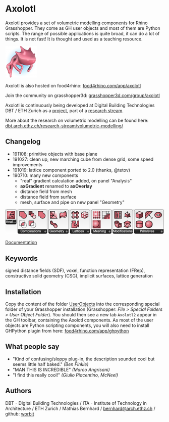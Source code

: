 # Axolotl
Axolotl provides a set of volumetric modelling components for Rhino Grasshopper. They come as GH user objects and most of them are Python scripts. The range of possible applications is quite broad, it can do a lot of things. It is not fast! It is thought and used as a teaching resource.

![Axolotl Logo](pix/axolotllogo.png)

Axolotl is also hosted on food4rhino: [food4rhino.com/app/axolotl](http://www.food4rhino.com/app/axolotl)

Join the community on grasshopper3d: [grasshopper3d.com/group/axolotl](http://www.grasshopper3d.com/group/axolotl)

Axolotl is continuously being developed at Digital Building Technologies DBT / ETH Zurich as a [project](http://dbt.arch.ethz.ch/project/axolotl/), part of a [research stream](http://dbt.arch.ethz.ch/research-stream/volumetric-modelling/).

More about the research on volumetric modelling can be found here:
[dbt.arch.ethz.ch/research-stream/volumetric-modelling/](http://dbt.arch.ethz.ch/research-stream/volumetric-modelling/)

## Changelog

* 191108: primitive objects with base plane
* 191027: clean up, new marching cube from dense grid, some speed improvements
* 191019: lattice component ported to 2.0 (thanks, @tetov)
* 190710: many new components
  * "real" gradient calculation added, on panel "Analysis"
  * **axGradient** renamed to **axOverlay**
  * distance field from mesh
  * distance field from surface
  * mesh, surface and pipe on new panel "Geometry"

![Axolotl Palette](pix/palette_n.png)

[Documentation](documentation.md)

## Keywords
signed distance fields (SDF), voxel, function representation (FRep), constructive solid geometry (CSG), implicit surfaces, lattice generation

## Installation
Copy the content of the folder [UserObjects](UserObjects) into the corresponding special folder of your Grasshopper installation (Grasshopper: *File > Special Folders > User Object Folder*). You should then see a new tab `Axolotl2` appear in the GH toolbar, containing the Axolotl components.
As most of the user objects are Python scripting components, you will also need to install GHPython plugin from here: [food4rhino.com/app/ghpython](http://www.food4rhino.com/app/ghpython)

## What people say
- "Kind of confusing/sloppy plug-in, the description sounded cool but seems little half baked." *(Ben Finkle)*
- "MAN THIS IS INCREDIBLE" *(Marco Angrisani)*
- "I find this really cool!" *(Giulio Piacentino, McNeel)*

## Authors
DBT - Digital Building Technologies / ITA - Institute of Technology in Architecture / ETH Zurich / Mathias Bernhard / [bernhard@arch.ethz.ch](mailto:bernhard@arch.ethz.ch) / github: [worbit](https://github.com/worbit)
